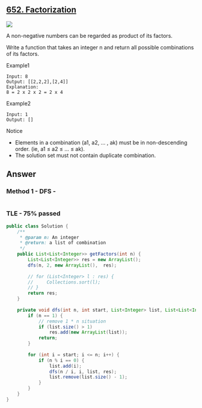 ## [652. Factorization](https://www.lintcode.com/problem/factorization/description?_from=ladder&&fromId=14)

![](https://github.com/weltond/DataStructure/blob/master/medium.PNG)

A non-negative numbers can be regarded as product of its factors.

Write a function that takes an integer n and return all possible combinations of its factors.

Example1

```
Input: 8
Output: [[2,2,2],[2,4]]
Explanation:
8 = 2 x 2 x 2 = 2 x 4
```

Example2

```
Input: 1
Output: []
```

Notice
- Elements in a combination (a1, a2, … , ak) must be in non-descending order. (ie, a1 ≤ a2 ≤ … ≤ ak).
- The solution set must not contain duplicate combination.

## Answer
### Method 1 - DFS - 

```java

```

### TLE - 75% passed

```java
public class Solution {
    /**
     * @param n: An integer
     * @return: a list of combination
     */
    public List<List<Integer>> getFactors(int n) {
        List<List<Integer>> res = new ArrayList();
        dfs(n, 2, new ArrayList(),  res);
        
        // for (List<Integer> l : res) {
        //     Collections.sort(l);
        // }
        return res;
    }
    
    private void dfs(int n, int start, List<Integer> list, List<List<Integer>> res) {
        if (n == 1) {
            // remove 1 * n situation
            if (list.size() > 1)
                res.add(new ArrayList(list));
            return;
        }
        
        for (int i = start; i <= n; i++) {
            if (n % i == 0) {
                list.add(i);
                dfs(n / i, i, list, res);
                list.remove(list.size() - 1);
            }
        }
    }
}
```

